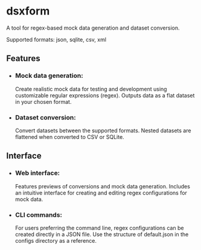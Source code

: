# dsxform
A tool for regex-based mock data generation and dataset conversion. 

Supported formats: json, sqlite, csv, xml

## Features
  + ### Mock data generation:

    Create realistic mock data for testing and development using customizable regular expressions (regex). Outputs data as a flat dataset in your chosen format.
  + ### Dataset conversion:

    Convert datasets between the supported formats. Nested datasets are flattened when converted to CSV or SQLite.

## Interface
+ ### Web interface:

  Features previews of conversions and mock data generation. Includes an intuitive interface for creating and editing regex configurations for mock data.
+ ### CLI commands:

  For users preferring the command line, regex configurations can be created directly in a JSON file. Use the structure of default.json in the configs directory as a reference.
